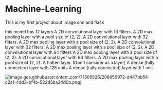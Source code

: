 # Machine-Learning
This is my first project about image cnn and flask 

this model has 12 layers
A 2D convolutional layer with 16 filters.
A 2D max pooling layer with a pool size of (2, 2).
A 2D convolutional layer with 32 filters.
A 2D max pooling layer with a pool size of (2, 2).
A 2D convolutional layer with 32 filters.
A 2D max pooling layer with a pool size of (2, 2).
A 2D convolutional layer with 64 filters
A 2D max pooling layer with a pool size of (2, 2).
A 2D convolutional layer with 64 filters.
A 2D max pooling layer with a pool size of (2, 2).
A flatten layer. (Don’t consider as a layer)
A dense (fully connected) layer with 128 units
A dense (fully connected) layer with 1 unit


![image](https://user-images.githubusercontent.com/71600526/208656975-3c5cfe9e-eb32-49eb-8d56-c04f04f8be58.png)
ges.githubusercontent.com/71600526/208656972-d447bb54-c2a1-4dd3-bf4b-522d6ba24d0b.png)

